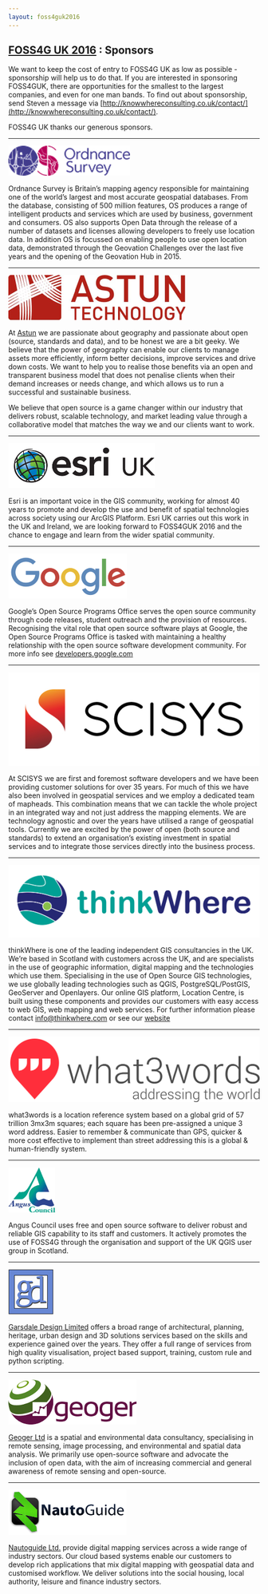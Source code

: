 ```yaml
---
layout: foss4guk2016
---
```

## [FOSS4G UK 2016](/foss4guk2016/) : Sponsors

We want to keep the cost of entry to FOSS4G UK as low as possible - sponsorship will help us to do that. If you are interested in sponsoring FOSS4GUK, there are opportunities for the smallest to the largest companies, and even for one man bands. To find out about sponsorship, send Steven a message via [http://knowwhereconsulting.co.uk/contact/](http://knowwhereconsulting.co.uk/contact/).

FOSS4G UK thanks our generous sponsors.

---
<a name="ordnancesurvey"></a>
[![alt text](images/os_logo.png "Ordnance Survey")](http://www.ordnancesurvey.co.uk/) 

Ordnance Survey is Britain’s mapping agency responsible for maintaining one of the world’s largest and most accurate geospatial databases. From the database, consisting of 500 million features, OS produces a range of intelligent products and services which are used by business, government and consumers. OS also supports Open Data through the release of a number of datasets and licenses allowing developers to freely use location data. In addition OS is focussed on enabling people to use open location data, demonstrated through the Geovation Challenges over the last five years and the opening of the Geovation Hub in 2015.

---
<a name="astun"></a>
[![alt text](images/astun_lge.png "Astun")](http://www.astuntechnology.com) 

At [Astun](http://www.astuntechnology.com) we are passionate about geography and passionate about open (source, standards and data), and to be honest we are a bit geeky. We believe that the power of geography can enable our clients to manage assets more efficiently, inform better decisions, improve services and drive down costs. We want to help you to realise those benefits via an open and transparent business model that does not penalise clients when their demand increases or needs change, and which allows us to run a successful and sustainable business.

We believe that open source is a game changer within our industry that delivers robust, scalable technology, and market leading value through a collaborative model that matches the way we and our clients want to work.

---
<a name="esriuk"></a>
[![alt text](images/esri_logo.png "Esri UK")](http://www.esriuk.com) 

Esri is an important voice in the GIS community, working for almost 40 years to promote and develop the use and benefit of spatial technologies across society using our ArcGIS Platform. Esri UK carries out this work in the UK and Ireland, we are looking forward to FOSS4GUK 2016 and the chance to engage and learn from the wider spatial community.

---

<a name="google"></a>
[![alt text](images/google_small.png "Google")](http://www.google.com)

Google’s Open Source Programs Office serves the open source community through code releases, student outreach and the provision of resources. Recognising the vital role that open source software plays at Google, the Open Source Programs Office is tasked with maintaining a healthy relationship with the open source software development community. For more info see [developers.google.com](https://developers.google.com/open-source/)

---

<a name="scisys"></a>
[![alt text](images/scisys_logo.png "SCISYS")](http://http://gis.scisys.co.uk/)

At SCISYS we are first and foremost software developers and we have been providing customer solutions for over 35 years. For much of this we have also been involved in geospatial services and we employ a dedicated team of mapheads. This combination means that we can tackle the whole project in an integrated way and not just address the mapping elements.
We are technology agnostic and over the years have utilised a range of geospatial tools. Currently we are excited by the power of open (both source and standards) to extend an organisation’s existing investment in spatial services and to integrate those services directly into the business process.

---

<a name="thinkWhere"></a>
[![alt text](images/thinkWhere_logo.png "thinkWhere")](http://www.thinkwhere.com)

thinkWhere is one of the leading independent GIS consultancies in the UK. We’re based in Scotland with customers across the UK, and are specialists in the use of geographic information, digital mapping and the technologies which use them. Specialising in the use of Open Source GIS technologies, we use globally leading technologies such as QGIS, PostgreSQL/PostGIS, GeoServer and Openlayers. Our online GIS platform, Location Centre, is built using these components and provides our customers with easy access to web GIS, web mapping and web services. For further information please contact info@thinkwhere.com or see our [website](http://www.thinkwhere.com)

---

<a name="what3words"></a>
[![alt text](images/what3words_logo.png "what3words")](http://www.what3words.com)

what3words is a location reference system based on a global grid of 57 trillion 3mx3m squares; each square has been pre-assigned a unique 3 word address.
Easier to remember & communicate than GPS, quicker & more cost effective to implement than street addressing this is a global & human-friendly system.

---
<a name="anguscouncil"></a>
[![alt text](images/angus_council_logo.png "Angus Council")](http://www.angus.gov.uk/)

Angus Council uses free and open source software to deliver robust and reliable GIS capability to its staff and customers. It actively promotes the use of FOSS4G through the organisation and support of the UK QGIS user group in Scotland.

---

<a name="garsdaledesign"></a>
[![alt text](images/garsdale_small.jpg "Garsdale Design")](http://www.garsdaledesign.co.uk)

[Garsdale Design Limited](http://www.garsdaledesign.co.uk/) offers a broad range of architectural, planning, heritage, urban design and 3D solutions services based on the skills and experience gained over the years.
They offer a full range of services from high quality visualisation, project based support, training, custom rule and python scripting. 

---

<a name="geoger"></a>
[![alt text](images/geoger_web.png "Geoger")](https://geoger.co.uk/)

[Geoger Ltd](https://geoger.co.uk/) is a spatial and environmental data consultancy, specialising in remote sensing, image processing, and environmental and spatial data analysis. We primarily use open-source software and advocate the inclusion of open data, with the aim of increasing commercial and general awareness of remote sensing and open-source.

---

<a name="nautoguide"></a>
[![alt text](images/nautoguide-logo.png "NautoGuide")](https://www.nautoguide.com/)

[Nautoguide Ltd.](http://www.nautoguide.com/) provide digital mapping services across a wide range of industry sectors. Our cloud based systems enable our customers to develop rich applications that mix digital mapping with geospatial data and customised workflow. We deliver solutions into the social housing, local authority, leisure and finance industry sectors. 


